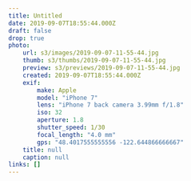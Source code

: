```yaml
---
title: Untitled
date: 2019-09-07T18:55:44.000Z
draft: false
drop: true
photo:
    url: s3/images/2019-09-07-11-55-44.jpg
    thumb: s3/thumbs/2019-09-07-11-55-44.jpg
    preview: s3/previews/2019-09-07-11-55-44.jpg
    created: 2019-09-07T18:55:44.000Z
    exif:
        make: Apple
        model: "iPhone 7"
        lens: "iPhone 7 back camera 3.99mm f/1.8"
        iso: 32
        aperture: 1.8
        shutter_speed: 1/30
        focal_length: "4.0 mm"
        gps: "48.4017555555556 -122.644866666667"
    title: null
    caption: null
links: []
---
```

